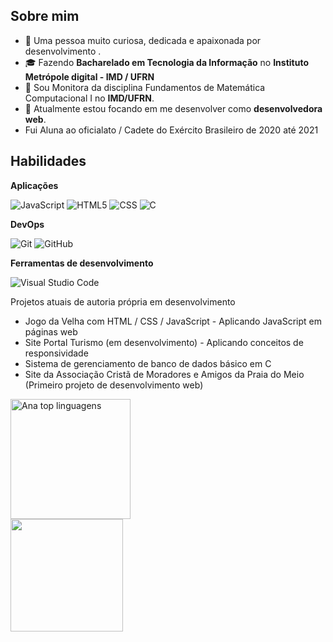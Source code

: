 ## Sobre mim

- 🤔 Uma pessoa muito curiosa, dedicada e apaixonada por desenvolvimento .
- 🎓 Fazendo **Bacharelado em Tecnologia da Informação** no **Instituto Metrópole digital - IMD / UFRN**
- 💼 Sou Monitora da disciplina Fundamentos de Matemática Computacional I no **IMD/UFRN**.
- 🌱 Atualmente estou focando em me desenvolver como **desenvolvedora web**.
- Fui Aluna ao oficialato / Cadete do Exército Brasileiro de 2020 até 2021
  
## Habilidades

**Aplicações**

![JavaScript](https://img.shields.io/badge/-JavaScript-333333?style=flat&logo=javascript)
![HTML5](https://img.shields.io/badge/-HTML5-333333?style=flat&logo=HTML5)
![CSS](https://img.shields.io/badge/-CSS-333333?style=flat&logo=CSS3&logoColor=1572B6)
![C](https://img.shields.io/badge/-C-333333?style=flat&logo=C%2B%2B&logoColor=00599C)

**DevOps**

![Git](https://img.shields.io/badge/-Git-333333?style=flat&logo=git)
![GitHub](https://img.shields.io/badge/-GitHub-333333?style=flat&logo=github)

**Ferramentas de desenvolvimento**

![Visual Studio Code](https://img.shields.io/badge/-Visual%20Studio%20Code-333333?style=flat&logo=visual-studio-code&logoColor=007ACC)
  
Projetos atuais de autoria própria em desenvolvimento
- Jogo da Velha com HTML / CSS / JavaScript - Aplicando JavaScript em páginas web
- Site Portal Turismo (em desenvolvimento) - Aplicando conceitos de responsividade
- Sistema de gerenciamento de banco de dados básico em C
- Site da Associação Cristã de Moradores e Amigos da Praia do Meio (Primeiro projeto de desenvolvimento web)


  
<img alt="Ana top linguagens" src="https://github-readme-stats.vercel.app/api/top-langs/?username=ana112358&langs_count=8&layout=compact&theme=react&hide_border=true&bg_color=1F222E&title_color=F85D7F&icon_color=F8D866&hide=Jupyter%20Notebook,Roff" height="192px">
<br/>

<a href="https://github.com/iuricode" title="Perfil do Iuri">
  <img height="180em" src="https://github-readme-stats.vercel.app/api?username=iuricode&theme=dracula&show_icons=true" />
</a>



<!---
ana112358/ana112358 is a ✨ special ✨ repository because its `README.md` (this file) appears on your GitHub profile.
You can click the Preview link to take a look at your changes.
--->
